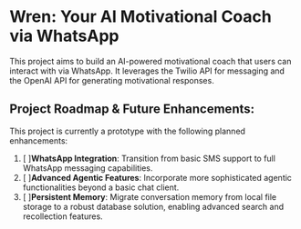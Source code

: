 # Wren: Your AI Motivational Coach via WhatsApp

This project aims to build an AI-powered motivational coach that users can interact with via WhatsApp. It leverages the Twilio API for messaging and the OpenAI API for generating motivational responses.

## Project Roadmap & Future Enhancements:

This project is currently a prototype with the following planned enhancements:

1.  [ ]**WhatsApp Integration**: Transition from basic SMS support to full WhatsApp messaging capabilities.
2.  [ ]**Advanced Agentic Features**: Incorporate more sophisticated agentic functionalities beyond a basic chat client.
3.  [ ]**Persistent Memory**: Migrate conversation memory from local file storage to a robust database solution, enabling advanced search and recollection features.